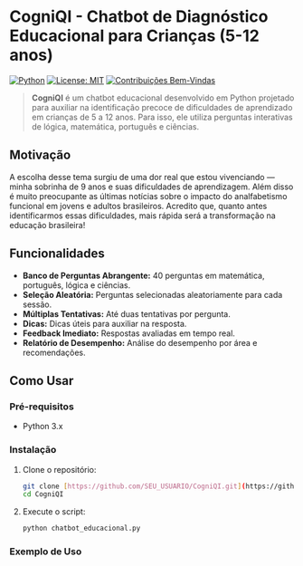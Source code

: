 # CogniQI - Chatbot de Diagnóstico Educacional para Crianças (5-12 anos)

[![Python](https://img.shields.io/badge/Python-3.x-blue)](https://www.python.org/)
[![License: MIT](https://img.shields.io/badge/License-MIT-yellow.svg)](https://opensource.org/licenses/MIT)
[![Contribuições Bem-Vindas](https://img.shields.io/badge/contributions-welcome-brightgreen.svg)](https://github.com/SEU_USUARIO/CogniQI/blob/main/CONTRIBUTING.md)

> **CogniQI** é um chatbot educacional desenvolvido em Python projetado para auxiliar na identificação precoce de dificuldades de aprendizado em crianças de 5 a 12 anos. Para isso, ele utiliza perguntas interativas de lógica, matemática, português e ciências.

## Motivação

A escolha desse tema surgiu de uma dor real que estou vivenciando — minha sobrinha de 9 anos e suas dificuldades de aprendizagem. Além disso é muito preocupante as últimas notícias sobre o impacto do analfabetismo funcional em jovens e adultos brasileiros. Acredito que, quanto antes identificarmos essas dificuldades, mais rápida será a transformação na educação brasileira!

## Funcionalidades

* **Banco de Perguntas Abrangente:** 40 perguntas em matemática, português, lógica e ciências.
* **Seleção Aleatória:** Perguntas selecionadas aleatoriamente para cada sessão.
* **Múltiplas Tentativas:** Até duas tentativas por pergunta.
* **Dicas:** Dicas úteis para auxiliar na resposta.
* **Feedback Imediato:** Respostas avaliadas em tempo real.
* **Relatório de Desempenho:** Análise do desempenho por área e recomendações.

## Como Usar

### Pré-requisitos

* Python 3.x

### Instalação

1.  Clone o repositório:
    ```bash
    git clone [https://github.com/SEU_USUARIO/CogniQI.git](https://github.com/SEU_USUARIO/CogniQI.git)
    cd CogniQI
    ```

2.  Execute o script:
    ```bash
    python chatbot_educacional.py
    ```

### Exemplo de Uso
